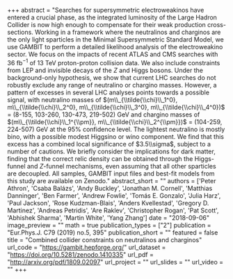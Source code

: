 +++
abstract = "Searches for supersymmetric electroweakinos have entered a crucial phase, as the integrated luminosity of the Large Hadron Collider is now high enough to compensate for their weak production cross-sections. Working in a framework where the neutralinos and charginos are the only light sparticles in the Minimal Supersymmetric Standard Model, we use GAMBIT to perform a detailed likelihood analysis of the electroweakino sector. We focus on the impacts of recent ATLAS and CMS searches with 36 fb$^{-1}$ of 13 TeV proton-proton collision data. We also include constraints from LEP and invisible decays of the $Z$ and Higgs bosons. Under the background-only hypothesis, we show that current LHC searches do not robustly exclude any range of neutralino or chargino masses. However, a pattern of excesses in several LHC analyses points towards a possible signal, with neutralino masses of $(m\\_{\\tilde{\\chi}\\_1^0}, m\\_{\\tilde{\\chi}\\_2^0}, m\\_{\\tilde{\\chi}\\_3^0}, m\\_{\\tilde{\\chi}\\_4^0})$ = (8-155, 103-260, 130-473, 219-502) GeV and chargino masses of $(m\\_{\\tilde{\\chi}\\_1^{\\pm}}, m\\_{\\tilde{\\chi}\\_2^{\\pm}})$ = (104-259, 224-507) GeV at the 95% confidence level. The lightest neutralino is mostly bino, with a possible modest Higgsino or wino component. We find that this excess has a combined local significance of $3.5\\sigma$, subject to a number of cautions. We briefly consider the implications for dark matter, finding that the correct relic density can be obtained through the Higgs-funnel and $Z$-funnel mechanisms, even assuming that all other sparticles are decoupled. All samples, GAMBIT input files and best-fit models from this study are available on Zenodo."
abstract_short = ""
authors = ['Peter Athron', 'Csaba Balázs', 'Andy Buckley', 'Jonathan M. Cornell', 'Matthias Danninger', 'Ben Farmer', 'Andrew Fowlie', 'Tomás E. Gonzalo', 'Julia Harz', 'Paul Jackson', 'Rose Kudzman-Blais', 'Anders Kvellestad', 'Gregory D. Martinez', 'Andreas Petridis', 'Are Raklev', 'Christopher Rogan', 'Pat Scott', 'Abhishek Sharma', 'Martin White', 'Yang Zhang']
date = "2018-09-06"
image_preview = ""
math = true
publication_types = ["2"]
publication = "Eur.Phys.J. C79 (2019) no.5, 395"
publication_short = ""
featured = false
title = "Combined collider constraints on neutralinos and charginos"
url_code = "https://gambit.hepforge.org/"
url_dataset = "https://doi.org/10.5281/zenodo.1410335"
url_pdf = "http://arxiv.org/pdf/1809.02097"
url_project = ""
url_slides = ""
url_video = ""
+++

